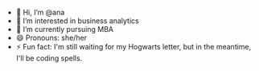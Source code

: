 - 👋 Hi, I’m @ana
- 👀 I’m interested in business analytics
- 🌱 I’m currently pursuing MBA 
- 😄 Pronouns: she/her
- ⚡ Fun fact: I'm still waiting for my Hogwarts letter, but in the meantime, I'll be coding spells.



<!---
ana6420/ana6420 is a ✨ special ✨ repository because its `README.md` (this file) appears on your GitHub profile.
You can click the Preview link to take a look at your changes.
--->
